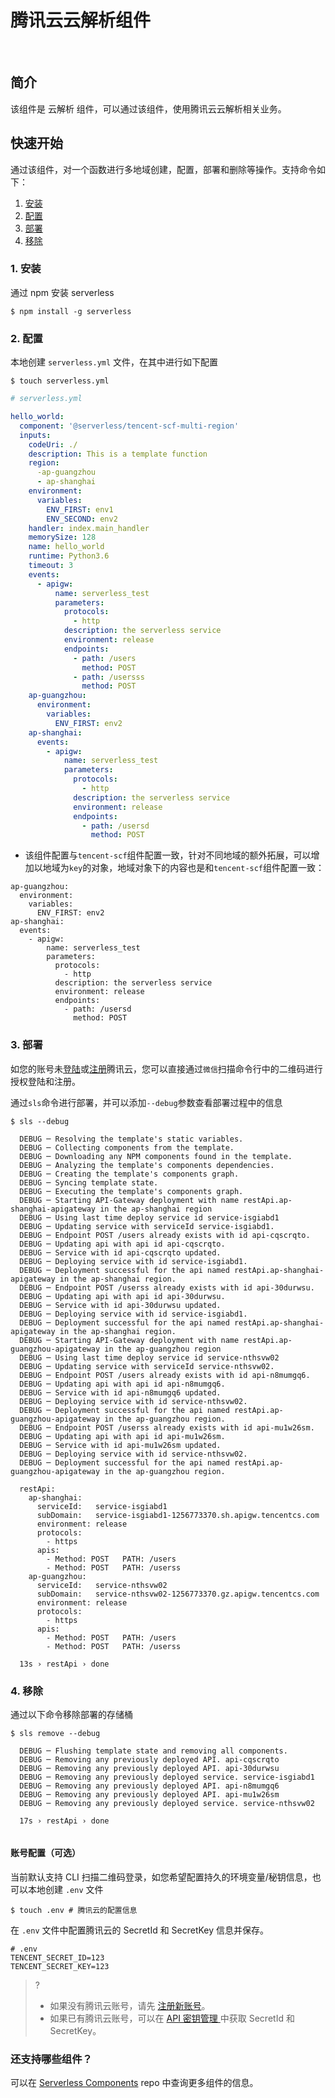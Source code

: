 # 腾讯云云解析组件

&nbsp;

## 简介

该组件是 云解析 组件，可以通过该组件，使用腾讯云云解析相关业务。

## 快速开始

通过该组件，对一个函数进行多地域创建，配置，部署和删除等操作。支持命令如下：

1. [安装](#1-安装)
2. [配置](#2-配置)
3. [部署](#3-部署)
4. [移除](#4-移除)

### 1. 安装

通过 npm 安装 serverless

```console
$ npm install -g serverless
```

### 2. 配置

本地创建 `serverless.yml` 文件，在其中进行如下配置

```console
$ touch serverless.yml
```

```yml
# serverless.yml

hello_world:
  component: '@serverless/tencent-scf-multi-region'
  inputs:
    codeUri: ./
    description: This is a template function
    region: 
      -ap-guangzhou
      - ap-shanghai
    environment:
      variables:
        ENV_FIRST: env1
        ENV_SECOND: env2
    handler: index.main_handler
    memorySize: 128
    name: hello_world
    runtime: Python3.6
    timeout: 3
    events:
      - apigw:
          name: serverless_test
          parameters:
            protocols:
              - http
            description: the serverless service
            environment: release
            endpoints:
              - path: /users
                method: POST
              - path: /usersss
                method: POST
    ap-guangzhou:
      environment:
        variables:
          ENV_FIRST: env2
    ap-shanghai:
      events:
        - apigw:
            name: serverless_test
            parameters:
              protocols:
                - http
              description: the serverless service
              environment: release
              endpoints:
                - path: /usersd
                  method: POST

```

- 该组件配置与`tencent-scf`组件配置一致，针对不同地域的额外拓展，可以增加以地域为`key`的对象，地域对象下的内容也是和`tencent-scf`组件配置一致：

```text
ap-guangzhou:
  environment:
    variables:
      ENV_FIRST: env2
ap-shanghai:
  events:
    - apigw:
        name: serverless_test
        parameters:
          protocols:
            - http
          description: the serverless service
          environment: release
          endpoints:
            - path: /usersd
              method: POST
```

### 3. 部署

如您的账号未[登陆](https://cloud.tencent.com/login)或[注册](https://cloud.tencent.com/register)腾讯云，您可以直接通过`微信`扫描命令行中的二维码进行授权登陆和注册。

通过`sls`命令进行部署，并可以添加`--debug`参数查看部署过程中的信息

```
$ sls --debug
  
  DEBUG ─ Resolving the template's static variables.
  DEBUG ─ Collecting components from the template.
  DEBUG ─ Downloading any NPM components found in the template.
  DEBUG ─ Analyzing the template's components dependencies.
  DEBUG ─ Creating the template's components graph.
  DEBUG ─ Syncing template state.
  DEBUG ─ Executing the template's components graph.
  DEBUG ─ Starting API-Gateway deployment with name restApi.ap-shanghai-apigateway in the ap-shanghai region
  DEBUG ─ Using last time deploy service id service-isgiabd1
  DEBUG ─ Updating service with serviceId service-isgiabd1.
  DEBUG ─ Endpoint POST /users already exists with id api-cqscrqto.
  DEBUG ─ Updating api with api id api-cqscrqto.
  DEBUG ─ Service with id api-cqscrqto updated.
  DEBUG ─ Deploying service with id service-isgiabd1.
  DEBUG ─ Deployment successful for the api named restApi.ap-shanghai-apigateway in the ap-shanghai region.
  DEBUG ─ Endpoint POST /userss already exists with id api-30durwsu.
  DEBUG ─ Updating api with api id api-30durwsu.
  DEBUG ─ Service with id api-30durwsu updated.
  DEBUG ─ Deploying service with id service-isgiabd1.
  DEBUG ─ Deployment successful for the api named restApi.ap-shanghai-apigateway in the ap-shanghai region.
  DEBUG ─ Starting API-Gateway deployment with name restApi.ap-guangzhou-apigateway in the ap-guangzhou region
  DEBUG ─ Using last time deploy service id service-nthsvw02
  DEBUG ─ Updating service with serviceId service-nthsvw02.
  DEBUG ─ Endpoint POST /users already exists with id api-n8mumgq6.
  DEBUG ─ Updating api with api id api-n8mumgq6.
  DEBUG ─ Service with id api-n8mumgq6 updated.
  DEBUG ─ Deploying service with id service-nthsvw02.
  DEBUG ─ Deployment successful for the api named restApi.ap-guangzhou-apigateway in the ap-guangzhou region.
  DEBUG ─ Endpoint POST /userss already exists with id api-mu1w26sm.
  DEBUG ─ Updating api with api id api-mu1w26sm.
  DEBUG ─ Service with id api-mu1w26sm updated.
  DEBUG ─ Deploying service with id service-nthsvw02.
  DEBUG ─ Deployment successful for the api named restApi.ap-guangzhou-apigateway in the ap-guangzhou region.

  restApi: 
    ap-shanghai: 
      serviceId:   service-isgiabd1
      subDomain:   service-isgiabd1-1256773370.sh.apigw.tencentcs.com
      environment: release
      protocols: 
        - https
      apis: 
        - Method: POST	 PATH: /users
        - Method: POST	 PATH: /userss
    ap-guangzhou: 
      serviceId:   service-nthsvw02
      subDomain:   service-nthsvw02-1256773370.gz.apigw.tencentcs.com
      environment: release
      protocols: 
        - https
      apis: 
        - Method: POST	 PATH: /users
        - Method: POST	 PATH: /userss

  13s › restApi › done
```

### 4. 移除

通过以下命令移除部署的存储桶

```
$ sls remove --debug

  DEBUG ─ Flushing template state and removing all components.
  DEBUG ─ Removing any previously deployed API. api-cqscrqto
  DEBUG ─ Removing any previously deployed API. api-30durwsu
  DEBUG ─ Removing any previously deployed service. service-isgiabd1
  DEBUG ─ Removing any previously deployed API. api-n8mumgq6
  DEBUG ─ Removing any previously deployed API. api-mu1w26sm
  DEBUG ─ Removing any previously deployed service. service-nthsvw02

  17s › restApi › done


```

#### 账号配置（可选）

当前默认支持 CLI 扫描二维码登录，如您希望配置持久的环境变量/秘钥信息，也可以本地创建 `.env` 文件

```console
$ touch .env # 腾讯云的配置信息
```

在 `.env` 文件中配置腾讯云的 SecretId 和 SecretKey 信息并保存。

```
# .env
TENCENT_SECRET_ID=123
TENCENT_SECRET_KEY=123
```

> ?
>
> - 如果没有腾讯云账号，请先 [注册新账号](https://cloud.tencent.com/register)。
> - 如果已有腾讯云账号，可以在 [API 密钥管理
>   ](https://console.cloud.tencent.com/cam/capi) 中获取 SecretId 和 SecretKey。

### 还支持哪些组件？

可以在 [Serverless Components](https://github.com/serverless/components) repo 中查询更多组件的信息。
